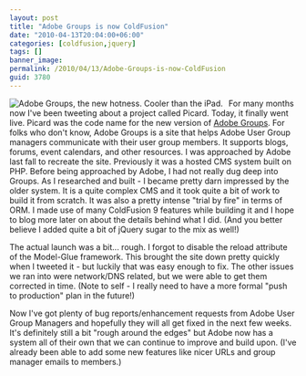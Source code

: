 ```yaml
---
layout: post
title: "Adobe Groups is now ColdFusion"
date: "2010-04-13T20:04:00+06:00"
categories: [coldfusion,jquery]
tags: []
banner_image: 
permalink: /2010/04/13/Adobe-Groups-is-now-ColdFusion
guid: 3780
---
```


<img src="https://static.raymondcamden.com/images/cfjedi/adobegroups.png" title="Adobe Groups, the new hotness. Cooler than the iPad." align="left" style="margin-right:10px" /> For many months now I've been tweeting about a project called Picard. Today, it finally went live. Picard was the code name for the new version of <a href="http://groups.adobe.com">Adobe Groups</a>. For folks who don't know, Adobe Groups is a site that helps Adobe User Group managers communicate with their user group members. It supports blogs, forums, event calendars, and other resources. I was approached by Adobe last fall to recreate the site. Previously it was a hosted CMS system built on PHP. Before being approached by Adobe, I had not really dug deep into Groups. As I researched and built - I became pretty darn impressed by the older system. It is a quite complex CMS and it took quite a bit of work to build it from scratch. It was also a pretty intense "trial by fire" in terms of ORM. I made use of many ColdFusion 9 features while building it and I hope to blog more later on about the details behind what I did. (And you better believe I added quite a bit of jQuery sugar to the mix as well!)

The actual launch was a bit... rough. I forgot to disable the reload attribute of the Model-Glue framework. This brought the site down pretty quickly when I tweeted it - but luckily that was easy enough to fix. The other issues we ran into were network/DNS related, but we were able to get them corrected in time. (Note to self - I really need to have a more formal "push to production" plan in the future!)

Now I've got plenty of bug reports/enhancement requests from Adobe User Group Managers and hopefully they will all get fixed in the next few weeks. It's definitely still a bit "rough around the edges" but Adobe now has a system all of their own that we can continue to improve and build upon. (I've already been able to add some new features like nicer URLs and group manager emails to members.)
<br clear="left">